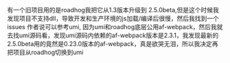 有一个旧项目用的是roadhog我把它从1.3版本升级到 2.5.0beta,但是这个时候我发现项目不支持dll，导致开发和生产环境的js加载/编译后很慢，然后我找到一个issues 作者说可以参考umi, 因为umi和roadhog底层公用af-webpack，然后我就去找umi源码看，发现umi源码内依赖的af-webpack版本是2.3.1，我发现最新的2.5.0beta用的竟然是0.23.0版本的af-webpack，真是欲哭无泪，所以我决定再把项目从roadhog切换到umi

